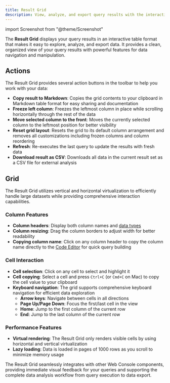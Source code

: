 ```yaml
---
title: Result Grid
description: View, analyze, and export query results with the interactive Result Grid in QuestDB Web Console
---
```


import Screenshot from "@theme/Screenshot"

The **Result Grid** displays your query results in an interactive table format that makes it easy to explore, analyze, and export data. It provides a clean, organized view of your query results with powerful features for data navigation and manipulation.

<Screenshot
  alt="Result Grid in the Web Console"
  src="images/docs/console/result-grid.webp"
/>

## Actions

The Result Grid provides several action buttons in the toolbar to help you work with your data:

- **Copy result to Markdown**: Copies the grid contents to your clipboard in Markdown table format for easy sharing and documentation
- **Freeze left column**: Freezes the leftmost column in place while scrolling horizontally through the rest of the data
- **Move selected column to the front**: Moves the currently selected column to the leftmost position for better visibility
- **Reset grid layout**: Resets the grid to its default column arrangement and removes all customizations including frozen columns and column reordering
- **Refresh**: Re-executes the last query to update the results with fresh data
- **Download result as CSV**: Downloads all data in the current result set as a CSV file for external analysis

## Grid

The Result Grid utilizes vertical and horizontal virtualization to efficiently handle large datasets while providing comprehensive interaction capabilities.

### Column Features

- **Column headers**: Display both column names and [data types](/docs/reference/sql/datatypes/)
- **Column resizing**: Drag the column borders to adjust width for better readability
- **Copying column name**: Click on any column header to copy the column name directly to the [Code Editor](/docs/web-console/code-editor) for quick query building

### Cell Interaction

- **Cell selection**: Click on any cell to select and highlight it
- **Cell copying**: Select a cell and press `Ctrl+C` (or `Cmd+C` on Mac) to copy the cell value to your clipboard
- **Keyboard navigation**: The grid supports comprehensive keyboard navigation for efficient data exploration
  - **Arrow keys**: Navigate between cells in all directions
  - **Page Up/Page Down**: Focus the first/last cell in the view
  - **Home**: Jump to the first column of the current row
  - **End**: Jump to the last column of the current row


### Performance Features

- **Virtual rendering**: The Result Grid only renders visible cells by using horizontal and vertical virtualization
- **Lazy loading**: Data is loaded in pages of 1000 rows as you scroll to minimize memory usage

The Result Grid seamlessly integrates with other Web Console components, providing immediate visual feedback for your queries and supporting the complete data analysis workflow from query execution to data export. 